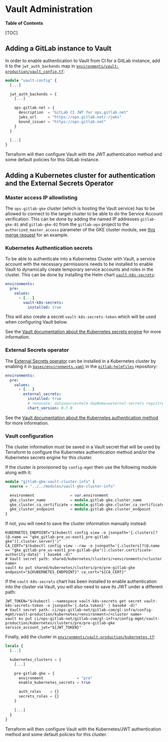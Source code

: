 # Vault Administration

**Table of Contents**

[TOC]

## Adding a GitLab instance to Vault

In order to enable authentication to Vault from CI for a GitLab instance, add it to the `jwt_auth_backends` map in [`environments/vault-production/vault_config.tf`](https://ops.gitlab.net/gitlab-com/gl-infra/config-mgmt/-/blob/main/environments/vault-production/vault_config.tf):

```terraform
module "vault-config" {
  [...]

  jwt_auth_backends = {
    [...]

    ops-gitlab-net = {
      description  = "GitLab CI JWT for ops.gitlab.net"
      jwks_url     = "https://ops.gitlab.net/-/jwks"
      bound_issuer = "https://ops.gitlab.net"
    }
  }

  [...]
}
```

Terraform will then configure Vault with the JWT authentication method and some default policies for this GitLab instance.

## Adding a Kubernetes cluster for authentication and the External Secrets Operator

### Master access IP allowlisting

The `ops-gitlab-gke` cluster (which is hosting the Vault service) has to be allowed to connect to the target cluster to be able to do the Service Account verification. This can be done by adding the named IP addresses `gitlab-gke-01` and `gitlab-gke-02` from the `gitlab-ops` project to the `authorized_master_access` parameter of the GKE cluster module, see [this merge request](https://ops.gitlab.net/gitlab-com/gl-infra/config-mgmt/-/merge_requests/4057) for an example.

### Kubernetes Authentication secrets

To be able to authenticate into a Kubernetes Cluster with Vault, a service account with the necessary permissions needs to be installed to enable Vault to dynamically create temporary service accounts and roles in the cluster. This can be done by installing the Helm chart [`vault-k8s-secrets`](https://gitlab.com/gitlab-com/gl-infra/charts/-/tree/main/gitlab/vault-k8s-secrets):

```yaml
environments:
  pre:
    values:
      - [...]
        vault-k8s-secrets:
          installed: true
```

This will also create a secret `vault-k8s-secrets-token` which will be used when configuring Vault below.

See the [Vault documentation about the Kubernetes secrets engine](https://developer.hashicorp.com/vault/docs/secrets/kubernetes) for more information.

### External Secrets operator

The [External Secrets operator](https://external-secrets.io/) can be installed in a Kubernetes cluster by enabling it in [`bases/environments.yaml`](https://gitlab.com/gitlab-com/gl-infra/k8s-workloads/gitlab-helmfiles/-/blob/master/bases/environments.yaml) in the [`gitlab-helmfiles`](https://gitlab.com/gitlab-com/gl-infra/k8s-workloads/gitlab-helmfiles) repository:

```yaml
environments:
  pre:
    values:
      - [...]
        external_secrets:
          installed: true
          # renovate: datasource=helm depName=external-secrets registryUrl=https://charts.external-secrets.io versioning=helm depType=pre
          chart_version: 0.7.0
```

See the [Vault documentation about the Kubernetes authentication method](https://developer.hashicorp.com/vault/docs/auth/kubernetes) for more information.

### Vault configuration

The cluster information must be saved in a Vault secret that will be used by Terraform to configure the Kubernetes authentication method and/or the Kubernetes secrets engine for this cluster.

If the cluster is provisioned by `config-mgmt` then use the following module along with it:

```terraform
module "gitlab-gke-vault-cluster-info" {
  source = "../../modules/vault-gke-cluster-info"

  environment                = var.environment
  gke_cluster_name           = module.gitlab-gke.cluster_name
  gke_cluster_ca_certificate = module.gitlab-gke.cluster_ca_certificate
  gke_cluster_endpoint       = module.gitlab-gke.cluster_endpoint
}
```

If not, you will need to save the cluster information manually instead:

```shell
KUBERNETES_ENDPOINT="$(kubectl config view -o jsonpath='{.clusters[?(@.name == "gke_gitlab-pre_us-east1_pre-gitlab-gke")].cluster.server}')"
CA_CERT="$(kubectl config view --raw -o jsonpath='{.clusters[?(@.name == "gke_gitlab-pre_us-east1_pre-gitlab-gke")].cluster.certificate-authority-data}' | base64 -d)"
# Vault secret path: shared/kubernetes/clusters/<environment>/<cluster name>
vault kv put shared/kubernetes/clusters/pre/pre-gitlab-gke endpoint="${KUBERNETES_ENDPOINT}" ca_cert="${CA_CERT}"
```

If the `vault-k8s-secrets` chart has been installed to enable authentication into the cluster via Vault, you will also need to save its JWT under a different path:

```shell
JWT_TOKEN="$(kubectl --namespace vault-k8s-secrets get secret vault-k8s-secrets-token -o jsonpath='{.data.token}' | base64 -d)"
# Vault secret path: ci/ops-gitlab-net/gitlab-com/gl-infra/config-mgmt/vault-production/kubernetes/<environment>/<cluster name>
vault kv put ci/ops-gitlab-net/gitlab-com/gl-infra/config-mgmt/vault-production/kubernetes/clusters/pre/pre-gitlab-gke service_account_jwt="${JWT_TOKEN}"
```

Finally, add the cluster in [`environments/vault-production/kubernetes.tf`](https://ops.gitlab.net/gitlab-com/gl-infra/config-mgmt/-/blob/main/environments/vault-production/kubernetes.tf):

```terraform
locals {
  [...]

  kubernetes_clusters = {
    [...]

    pre-gitlab-gke = {
      environment               = "pre"
      enable_kubernetes_secrets = true

      auth_roles    = {}
      secrets_roles = {}
    }

    [...]
  }
}
```

Terraform will then configure Vault with the Kubernetes/JWT authentication method and some default policies for this cluster.
